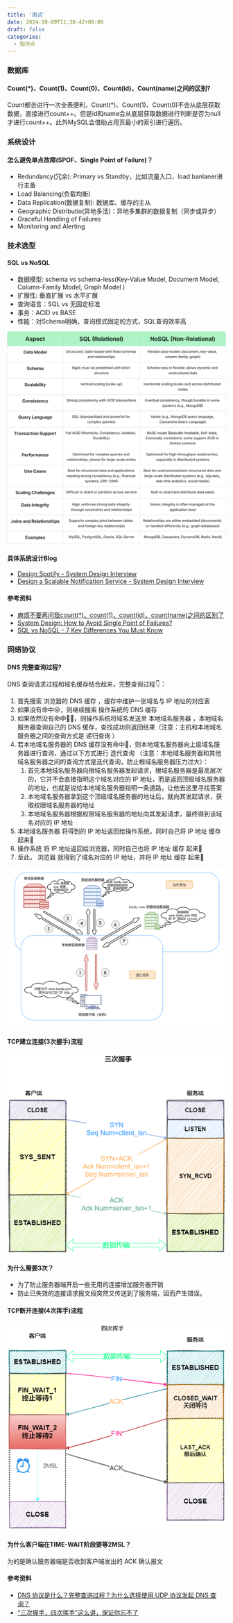 ```yaml
---
title: '面试'
date: 2024-10-09T11:30:42+08:00
draft: false
categories:
  - 知识点
---
```


### 数据库

#### Count(*)、Count(1)、Count(0)、Count(id)、Count(name)之间的区别?

Count都会进行一次全表便利，Count(*)、Count(1)、Count(0)不会从底层获取数据，直接进行count++。但是id和name会从底层获取数据进行判断是否为null才进行count++。此外MySQL会借助占用页最小的索引进行遍历。

### 系统设计

#### 怎么避免单点故障(SPOF、Single Point of Failure)？

* Redundancy(冗余): Primary vs Standby，比如流量入口，load banlaner进行主备
* Load Balancing(负载均衡)
* Data Replication(数据复制): 数据库、缓存的主从
* Geographic Distributio(异地多活)：异地多集群的数据复制（同步或异步）
* Graceful Handling of Failures
* Monitoring and Alerting

### 技术选型

#### SQL vs NoSQL

* 数据模型: schema vs schema-less(Key-Value Model, Document Model, Column-Family Model, Graph Model )
* 扩展性: 垂直扩展 vs 水平扩展
* 查询语言：SQL vs 无固定标准
* 事务：ACID vs BASE
* 性能：对Schema明确，查询模式固定的方式，SQL查询效率高

![SQL vs NoSQL](/面试/SQLvsNoSQL.png)

#### 具体系统设计Blog

* [Design Spotify - System Design Interview](https://blog.algomaster.io/p/design-spotify-system-design-interview)
* [Design a Scalable Notification Service - System Design Interview](https://blog.algomaster.io/p/design-a-scalable-notification-service)


#### 参考资料

* [麻烦不要再问我count(*)、count(1)、count(id)、count(name)之间的区别了](https://juejin.cn/post/7397410962847039525)
* [System Design: How to Avoid Single Point of Failures?](https://blog.algomaster.io/p/system-design-how-to-avoid-single-point-of-failures)
* [SQL vs NoSQL - 7 Key Differences You Must Know](https://blog.algomaster.io/p/sql-vs-nosql-7-key-differences)


### 网络协议

#### DNS 完整查询过程?

DNS 查询请求过程和域名缓存结合起来，完整查询过程👇：

1. 首先搜索 浏览器的 DNS 缓存 ，缓存中维护一张域名与 IP 地址的对应表
2. 如果没有命中😢，则继续搜索 操作系统的 DNS 缓存
3. 如果依然没有命中🤦‍♀️，则操作系统将域名发送至 本地域名服务器 ，本地域名服务器查询自己的 DNS 缓存，查找成功则返回结果（注意：主机和本地域名服务器之间的查询方式是 递归查询 ）
4. 若本地域名服务器的 DNS 缓存没有命中🤦‍，则本地域名服务器向上级域名服务器进行查询，通过以下方式进行 迭代查询 （注意：本地域名服务器和其他域名服务器之间的查询方式是迭代查询，防止根域名服务器压力过大）：
   1. 首先本地域名服务器向根域名服务器发起请求，根域名服务器是最高层次的，它并不会直接指明这个域名对应的 IP 地址，而是返回顶级域名服务器的地址，也就是说给本地域名服务器指明一条道路，让他去这里寻找答案
   2. 本地域名服务器拿到这个顶级域名服务器的地址后，就向其发起请求，获取权限域名服务器的地址
   3. 本地域名服务器根据权限域名服务器的地址向其发起请求，最终得到该域名对应的 IP 地址
5. 本地域名服务器 将得到的 IP 地址返回给操作系统，同时自己将 IP 地址 缓存 起来📝
6. 操作系统 将 IP 地址返回给浏览器，同时自己也将 IP 地址 缓存 起来📝
7. 至此， 浏览器 就得到了域名对应的 IP 地址，并将 IP 地址 缓存 起来📝

![DNS查询过程](/面试/dns.png)

#### TCP建立连接(3次握手)流程

![3次握手](/面试/3次握手.png)

#### 为什么需要3次？

* 为了防止服务器端开启一些无用的连接增加服务器开销
* 防止已失效的连接请求报文段突然又传送到了服务端，因而产生错误。

#### TCP断开连接(4次挥手)流程

![4次挥手](/面试/4次挥手.png)

#### 为什么客户端在TIME-WAIT阶段要等2MSL？

为的是确认服务器端是否收到客户端发出的 ACK 确认报文

#### 参考资料

* [DNS 协议是什么？完整查询过程？为什么选择使用 UDP 协议发起 DNS 查询？](https://github.com/sisterAn/blog/issues/108)
* [“三次握手，四次挥手”这么讲，保证你忘不了](https://www.cnblogs.com/three-fighter/p/14802786.html)